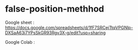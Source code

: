 # false-position-methhod

Google sheet :
https://docs.google.com/spreadsheets/d/1fF7SRCejTtqVPGNlp-DXSaA63i7YPsSkGR93Rgv3X-g/edit?usp=sharing

Google Colab :
